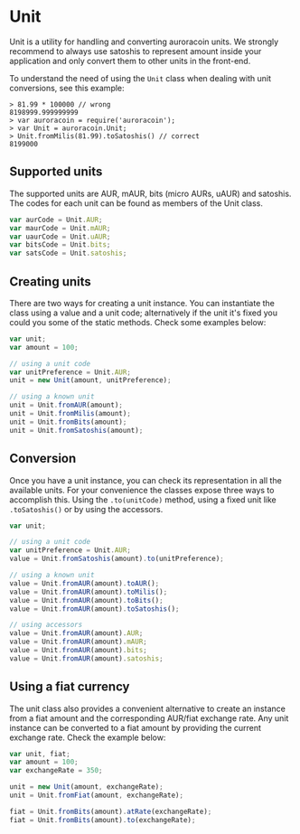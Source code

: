 # Unit
Unit is a utility for handling and converting auroracoin units. We strongly recommend to always use satoshis to represent amount inside your application and only convert them to other units in the front-end.

To understand the need of using the `Unit` class when dealing with unit conversions, see this example:

```
> 81.99 * 100000 // wrong
8198999.999999999
> var auroracoin = require('auroracoin');
> var Unit = auroracoin.Unit;
> Unit.fromMilis(81.99).toSatoshis() // correct
8199000
```

## Supported units
The supported units are AUR, mAUR, bits (micro AURs, uAUR) and satoshis. The codes for each unit can be found as members of the Unit class.

```javascript
var aurCode = Unit.AUR;
var maurCode = Unit.mAUR;
var uaurCode = Unit.uAUR;
var bitsCode = Unit.bits;
var satsCode = Unit.satoshis;
```

## Creating units
There are two ways for creating a unit instance. You can instantiate the class using a value and a unit code; alternatively if the unit it's fixed you could you some of the static methods. Check some examples below:

```javascript
var unit;
var amount = 100;

// using a unit code
var unitPreference = Unit.AUR;
unit = new Unit(amount, unitPreference);

// using a known unit
unit = Unit.fromAUR(amount);
unit = Unit.fromMilis(amount);
unit = Unit.fromBits(amount);
unit = Unit.fromSatoshis(amount);
```

## Conversion
Once you have a unit instance, you can check its representation in all the available units. For your convenience the classes expose three ways to accomplish this. Using the `.to(unitCode)` method, using a fixed unit like `.toSatoshis()` or by using the accessors.

```javascript
var unit;

// using a unit code
var unitPreference = Unit.AUR;
value = Unit.fromSatoshis(amount).to(unitPreference);

// using a known unit
value = Unit.fromAUR(amount).toAUR();
value = Unit.fromAUR(amount).toMilis();
value = Unit.fromAUR(amount).toBits();
value = Unit.fromAUR(amount).toSatoshis();

// using accessors
value = Unit.fromAUR(amount).AUR;
value = Unit.fromAUR(amount).mAUR;
value = Unit.fromAUR(amount).bits;
value = Unit.fromAUR(amount).satoshis;
```

## Using a fiat currency
The unit class also provides a convenient alternative to create an instance from a fiat amount and the corresponding AUR/fiat exchange rate. Any unit instance can be converted to a fiat amount by providing the current exchange rate. Check the example below:

```javascript
var unit, fiat;
var amount = 100;
var exchangeRate = 350;

unit = new Unit(amount, exchangeRate);
unit = Unit.fromFiat(amount, exchangeRate);

fiat = Unit.fromBits(amount).atRate(exchangeRate);
fiat = Unit.fromBits(amount).to(exchangeRate);
```
